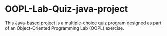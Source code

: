 # OOPL-Lab-Quiz-java-project
This Java-based project is a multiple-choice quiz program designed as part of an Object-Oriented Programming Lab (OOPL) exercise.
